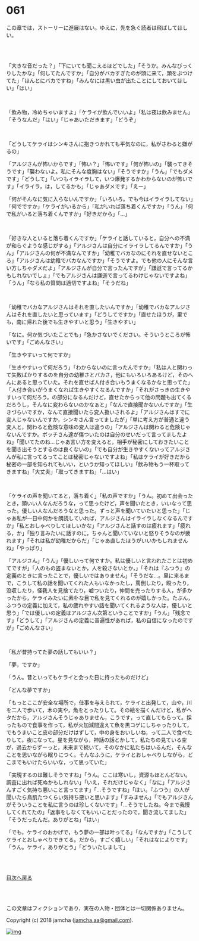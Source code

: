 # 061

この章では，ストーリーに進展はない。ゆえに，先を急ぐ読者は飛ばしてほしい。  

<br>  
<br>  

「大きな音だった？」「下にいても聞こえるほどでした」「そうか。みんなびっくりしたかな」「何してたんですか」「自分がバカすぎたのが頭に来て，頭をぶつけてた」「ほんとにバカですね」「みんなには黒い虫が出たことにしておいてほしい」「はい」  

<br>  

「飲み物，冷めちゃいますよ」「ケライが飲んでいいよ」「私は夜は飲みません」「そうなんだ」「はい」「じゃあいただきます」「どうぞ」  

<br>  

「どうしてケライはシンキさんに抱きつかれても平気なのに，私がさわると嫌がるの」  

「アルジさんが怖いからです」「怖い？」「怖いです」「何が怖いの」「襲ってきそうです」「襲わないよ。私にそんな度胸はない」「そうですか」「うん」「でもダメです」「どうして」「いつもイライラして，いつ爆発するかわからないのが怖いです」「イライラ，は，してるかも」「じゃあダメです」「えー」  

「何がそんなに気に入らないんですか」「いろいろ。でも今はイライラしてない」「何でですか」「ケライがいるから」「私がいれば落ち着くんですか」「うん」「何で私がいると落ち着くんですか」「好きだから」「…」  

<br>  

「好きな人といると落ち着くんですか」「ケライと話していると，自分への不満が和らぐような感じがする」「アルジさんは自分にイライラしてるんですか」「うん」「アルジさんの何が不満なんですか」「幼稚でバカなのにそれを直せないところ」「アルジさんは幼稚でバカなんですか」「そうですよ。でも他の人にそんな言い方しちゃダメだよ」「アルジさんが自分で言ったんですが」「謙遜で言ってるかもしれないでしょ」「でもアルジさんは謙遜で言ってるわけじゃないですよね」「うん」「なら私の質問は適切ですよね」「そうだね」  

<br>  

「幼稚でバカなアルジさんはそれを直したいんですか」「幼稚でバカなアルジさんはそれを直したいと思っています」「どうしてですか」「直せたほうが，里でも，南に帰れた後でも生きやすいと思う」「生きやすい」  

「なに。何か気づいたことでも」「急かさないでください。そういうところが怖いです」「ごめんなさい」  

「生きやすいって何ですか」  

「生きやすいって何だろう」「わからないのに言ったんですか」「私は人と関わって失敗ばかりするのを自分の幼稚さとバカさ，他にもいろいろあるけど，そのへんにあると思っていた。それを直せば人付き合いもうまくなるかなと思ってた」「人付き合いがうまくなれば生きやすくなるんですか」「それがさっきの生きやすいって何だろう，の部分になるんだけど，直せたからって他の問題も出てくるだろうし，そんなに変わらないのかなぁと」「なんで直接聞かないんですか」「生きづらいですか，なんて直接聞いたら変人扱いされるよ」「アルジさんはすでに変人じゃないんですか，シンキさん言ってましたが」「単に考え方が普通と違う変人と，関わると危険な意味の変人は違うの」「アルジさんは関わると危険じゃないんですか。ボッチさん達が傷ついたのは自分のせいだって言ってましたよね」「聞いてたのね…じゃあ言い方を変えると，相手が秘密にしておきたいことを聞き出そうとするのは良くないの」「でも自分が生きやすくないってアルジさんが私に言ってるってことは秘密じゃないですよね」「私はケライが好きだから秘密の一部を知られてもいい，というか知ってほしい」「飲み物もう一杯取ってきますね」「大丈夫」「取ってきますね」「…はい」  

<br>  

「ケライの声を聞いてると，落ち着く」「私の声ですか」「うん。初めて出会ったとき，頭いい人なんだろうな，って思ったけど，声を聞いたとき，いいなって思った。優しい人なんだろうなと思った。ずっと声を聞いていたいと思った」「じゃあ私が一日中何かを朗読していれば，アルジさんはイライラしなくなるんですか」「私とおしゃべりしてほしいかな」「アルジさんと話すのは疲れます」「疲れる，か」「独り言みたいに話すのに，ちゃんと聞いていないと怒りそうなのが疲れます」「それは私が幼稚だからだ」「じゃあ直したほうがいいかもしれませんね」「やっぱり」  

「アルジさん」「うん」「優しいって何ですか。私は優しいと言われたことは初めてですが」「人のもの盗まないとか，人を殺さないとか，」「それは『ふつう』の定義のときに言ったことで，優しいではありません」「そうだな…。里に来るまで，こうして私の話を聞いてくれた人もいなかったし，罵倒したり，殴ったり，没収したり，怪我人を見捨てたり，嘘ついたり，仲間を売ったりする人，が多かったから，ケライみたいに素朴な目で私を見てくれるのが嬉しかった。たぶん，ふつうの定義に加えて，私の疲れやすい話を聞いてくれるような人は，優しいと思う」「では優しいの定義はアルジさん次第ということですか」「うん」「残念です」「どうして」「アルジさんの定義に普遍性があれば，私の自信になったのですが」「ごめんなさい」  

<br>  

「私が昔持ってた夢の話してもいい？」  

「夢，ですか」  

「うん。昔といってもケライと会った日に持ったものだけど」  

「どんな夢ですか」  

「もっとここが安全な場所で，仕事を与えられて，ケライと出発して，山や，川を二人で歩いて，木の実や，魚をとったりして。その絵を描くんだけど，私がヘタだから，アルジさんそうじゃありません，こうです，って直してもらって。採ったもので食事を作って，私が火加減間違えて魚を黒コゲにしちゃったりして，でもうまいこと皮の部分だけはずして，中の身をおいしいね，って二人で食べたりして。夜になって。星を見ながら，神話の話とかして，私たちの見ている空が，過去からずーっと，未来まで続いて，そのなかに私たちはいるんだ，そんなことを思いながら眠りにつく。そんなふうに，ケライとおしゃべりしながら，どこまでもいけたらいいな，って思っていた」  

「実現するのは難しそうですね」「うん。ここは寒いし，資源もほとんどない。調査に出れば死ぬかもしれない」「いえ，それだけじゃなく」「なに」「アルジさんすごく気持ち悪いこと言ってます」「…そうですね」「はい。『ふつう』の人が聞いたら鳥肌たつくらい気持ち悪いと思います」「すみません」「でもアルジさんがそういうことを私に言うのは珍しくないです」「…そうでしたね。今まで我慢してくれてたの」「返事をしなくてもいいことだったので，聞き流してました」「そうだったんだ。ありがとね」「はい」  

「でも，ケライのおかげで，もう夢の一部は叶ってる」「なんですか」「こうしてケライとおしゃべりできてる。だから，すごく嬉しい」「それはなによりです」「うん。ケライ，ありがとう」「どういたしまして」  

<br>  
<br>  

[目次へ戻る](https://github.com/jamcha-aa/OblivionReports/blob/master/README.md)  

<br>  
<br>  

この文章はフィクションであり，実在の人物・団体とは一切関係ありません。  

Copyright (c) 2018 jamcha (jamcha.aa@gmail.com).  

[![img](http://i.creativecommons.org/l/by-nc-sa/4.0/88x31.png)](http://creativecommons.org/licenses/by-nc-sa/4.0/deed)